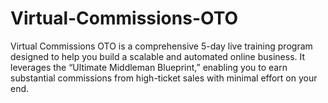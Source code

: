 # Virtual-Commissions-OTO
Virtual Commissions OTO is a comprehensive 5-day live training program designed to help you build a scalable and automated online business. It leverages the “Ultimate Middleman Blueprint,” enabling you to earn substantial commissions from high-ticket sales with minimal effort on your end.
